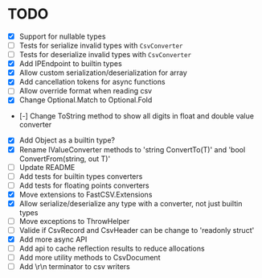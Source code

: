# TODO

- [x] Support for nullable types
- [ ] Tests for serialize invalid types with `CsvConverter`
- [ ] Tests for deserialize invalid types with `CsvConverter`
- [x] Add IPEndpoint to builtin types
- [x] Allow custom serialization/deserialization for array
- [x] Add cancellation tokens for async functions
- [ ] Allow override format when reading csv
- [x] Change Optional.Match to Optional.Fold
- [-] Change ToString method to show all digits in float and double value converter
- [x] Add Object as a builtin type?
- [x] Rename IValueConverter methods to 'string ConvertTo(T)' and 'bool ConvertFrom(string, out T)'
- [ ] Update README
- [ ] Add tests for builtin types converters
- [ ] Add tests for floating points converters
- [x] Move extensions to FastCSV.Extensions
- [x] Allow serialize/deserialize any type with a converter, not just builtin types
- [ ] Move exceptions to ThrowHelper
- [ ] Valide if CsvRecord and CsvHeader can be change to 'readonly struct'
- [x] Add more async API
- [ ] Add api to cache reflection results to reduce allocations
- [ ] Add more utility methods to CsvDocument<T>
- [ ] Add \r\n terminator to csv writers